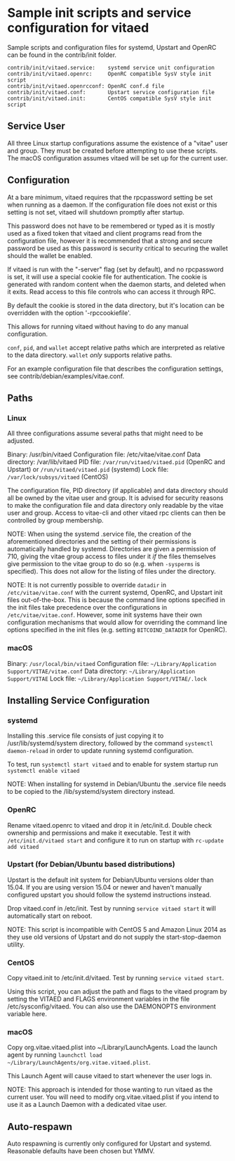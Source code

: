 Sample init scripts and service configuration for vitaed
==========================================================

Sample scripts and configuration files for systemd, Upstart and OpenRC
can be found in the contrib/init folder.

    contrib/init/vitaed.service:    systemd service unit configuration
    contrib/init/vitaed.openrc:     OpenRC compatible SysV style init script
    contrib/init/vitaed.openrcconf: OpenRC conf.d file
    contrib/init/vitaed.conf:       Upstart service configuration file
    contrib/init/vitaed.init:       CentOS compatible SysV style init script

Service User
---------------------------------

All three Linux startup configurations assume the existence of a "vitae" user
and group.  They must be created before attempting to use these scripts.
The macOS configuration assumes vitaed will be set up for the current user.

Configuration
---------------------------------

At a bare minimum, vitaed requires that the rpcpassword setting be set
when running as a daemon.  If the configuration file does not exist or this
setting is not set, vitaed will shutdown promptly after startup.

This password does not have to be remembered or typed as it is mostly used
as a fixed token that vitaed and client programs read from the configuration
file, however it is recommended that a strong and secure password be used
as this password is security critical to securing the wallet should the
wallet be enabled.

If vitaed is run with the "-server" flag (set by default), and no rpcpassword is set,
it will use a special cookie file for authentication. The cookie is generated with random
content when the daemon starts, and deleted when it exits. Read access to this file
controls who can access it through RPC.

By default the cookie is stored in the data directory, but it's location can be overridden
with the option '-rpccookiefile'.

This allows for running vitaed without having to do any manual configuration.

`conf`, `pid`, and `wallet` accept relative paths which are interpreted as
relative to the data directory. `wallet` *only* supports relative paths.

For an example configuration file that describes the configuration settings,
see contrib/debian/examples/vitae.conf.

Paths
---------------------------------

### Linux

All three configurations assume several paths that might need to be adjusted.

Binary:              /usr/bin/vitaed
Configuration file:  /etc/vitae/vitae.conf
Data directory:      /var/lib/vitaed
PID file:            `/var/run/vitaed/vitaed.pid` (OpenRC and Upstart) or `/run/vitaed/vitaed.pid` (systemd)
Lock file:           `/var/lock/subsys/vitaed` (CentOS)

The configuration file, PID directory (if applicable) and data directory
should all be owned by the vitae user and group.  It is advised for security
reasons to make the configuration file and data directory only readable by the
vitae user and group.  Access to vitae-cli and other vitaed rpc clients
can then be controlled by group membership.

NOTE: When using the systemd .service file, the creation of the aforementioned
directories and the setting of their permissions is automatically handled by
systemd. Directories are given a permission of 710, giving the vitae group
access to files under it _if_ the files themselves give permission to the
vitae group to do so (e.g. when `-sysperms` is specified). This does not allow
for the listing of files under the directory.

NOTE: It is not currently possible to override `datadir` in
`/etc/vitae/vitae.conf` with the current systemd, OpenRC, and Upstart init
files out-of-the-box. This is because the command line options specified in the
init files take precedence over the configurations in
`/etc/vitae/vitae.conf`. However, some init systems have their own
configuration mechanisms that would allow for overriding the command line
options specified in the init files (e.g. setting `BITCOIND_DATADIR` for
OpenRC).

### macOS

Binary:              `/usr/local/bin/vitaed`
Configuration file:  `~/Library/Application Support/VITAE/vitae.conf`
Data directory:      `~/Library/Application Support/VITAE`
Lock file:           `~/Library/Application Support/VITAE/.lock`

Installing Service Configuration
-----------------------------------

### systemd

Installing this .service file consists of just copying it to
/usr/lib/systemd/system directory, followed by the command
`systemctl daemon-reload` in order to update running systemd configuration.

To test, run `systemctl start vitaed` and to enable for system startup run
`systemctl enable vitaed`

NOTE: When installing for systemd in Debian/Ubuntu the .service file needs to be copied to the /lib/systemd/system directory instead.

### OpenRC

Rename vitaed.openrc to vitaed and drop it in /etc/init.d.  Double
check ownership and permissions and make it executable.  Test it with
`/etc/init.d/vitaed start` and configure it to run on startup with
`rc-update add vitaed`

### Upstart (for Debian/Ubuntu based distributions)

Upstart is the default init system for Debian/Ubuntu versions older than 15.04. If you are using version 15.04 or newer and haven't manually configured upstart you should follow the systemd instructions instead.

Drop vitaed.conf in /etc/init.  Test by running `service vitaed start`
it will automatically start on reboot.

NOTE: This script is incompatible with CentOS 5 and Amazon Linux 2014 as they
use old versions of Upstart and do not supply the start-stop-daemon utility.

### CentOS

Copy vitaed.init to /etc/init.d/vitaed. Test by running `service vitaed start`.

Using this script, you can adjust the path and flags to the vitaed program by
setting the VITAED and FLAGS environment variables in the file
/etc/sysconfig/vitaed. You can also use the DAEMONOPTS environment variable here.

### macOS

Copy org.vitae.vitaed.plist into ~/Library/LaunchAgents. Load the launch agent by
running `launchctl load ~/Library/LaunchAgents/org.vitae.vitaed.plist`.

This Launch Agent will cause vitaed to start whenever the user logs in.

NOTE: This approach is intended for those wanting to run vitaed as the current user.
You will need to modify org.vitae.vitaed.plist if you intend to use it as a
Launch Daemon with a dedicated vitae user.

Auto-respawn
-----------------------------------

Auto respawning is currently only configured for Upstart and systemd.
Reasonable defaults have been chosen but YMMV.
